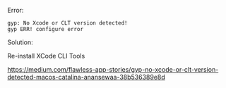 Error:

    gyp: No Xcode or CLT version detected!
    gyp ERR! configure error

Solution:

Re-install XCode CLI Tools

https://medium.com/flawless-app-stories/gyp-no-xcode-or-clt-version-detected-macos-catalina-anansewaa-38b536389e8d
